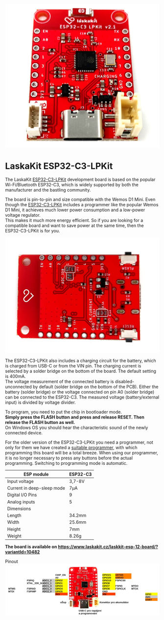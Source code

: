 ![LaskaKit ESP32-C3-LPKit](https://github.com/LaskaKit/ESP32-C3-LPKit/blob/main/img/ESP32-C3-LPKit_1.jpg)

# LaskaKit ESP32-C3-LPKit 

The LaskaKit [ESP32-C3-LPKit](https://www.laskakit.cz/laskkit-esp-12-board/?variantId=10482) development board is based on the popular Wi-Fi/Bluetooth ESP32-C3, which is widely supported by both the manufacturer and the bastling community.

The board is pin-to-pin and size compatible with the Wemos D1 Mini. Even though the [ESP32-C3-LPKit](https://www.laskakit.cz/laskkit-esp-12-board/?variantId=10482) includes a programmer like the popular Wemos D1 Mini, it achieves much lower power consumption and a low-power voltage regulator.</br>
This makes it much more energy efficient. So if you are looking for a compatible board and want to save power at the same time, then the ESP32-C3-LPKit is for you.

![LaskaKit ESP32-C3-LPKit](https://github.com/LaskaKit/ESP32-C3-LPKit/blob/main/img/ESP32-C3-LPKit_4.jpg)

The ESP32-C3-LPKit also includes a charging circuit for the battery, which is charged from USB-C or from the VIN pin. The charging current is selected by a solder bridge on the bottom of the board. The default setting is 400mA.</br>
The voltage measurement of the connected battery is disabled-unconnected by default (solder bridge on the bottom of the PCB). Either the battery (solder bridge) or the voltage connected on pin A0 (solder bridge) can be connected to the ESP32-C3. The measured voltage (battery/external input) is divided by voltage divider.

To program, you need to put the chip in bootloader mode.</br>
**Simply press the FLASH button and press and release RESET. Then release the FLASH button as well.**</br>
On Windows OS you should hear the characteristic sound of the newly connected device.</br>

For the older version of the ESP32-C3-LPKit you need a programmer, not only for them we have created a [suitable programmer](https://www.laskakit.cz/laskakit-ch9102-programmer-usb-c--microusb--uart/), with which programming this board will be a total breeze. When using our programmer, it is no longer necessary to press any buttons before the actual programming. Switching to programming mode is automatic.

| ESP module | 	ESP32-C3 | 
|---|---|
| Input voltage | 	3,7-8V | 
| Current in deep-sleep mode | 7μA | 
| Digital I/O Pins | 9 | 
| Analog inputs | 5 | 
| Dimensions |
| Length |34.2mm | 
| Width | 25.6mm | 
| Height | 7mm | 
| Weight | 8.26g | 

**The board is available on https://www.laskakit.cz/laskkit-esp-12-board/?variantId=10482**

Pinout
![LaskaKit ESP32-C3-LPKit pinout](https://github.com/LaskaKit/ESP32-C3-LPKit/blob/main/img/ESP32-C3-LPKit_pinout.JPG)

